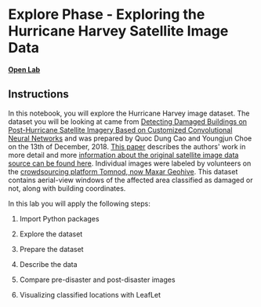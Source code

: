 # Explore Phase - Exploring the Hurricane Harvey Satellite Image Data

[__Open Lab__](https://www.coursera.org/learn/ai-and-disaster-management/ungradedLab/snKlm/explore-phase-exploring-the-hurricane-harvey-satellite-image-data/lab?path=%2Fnotebooks%2FC3_W2_L1_Hurricane_Harvey_Explore.ipynb)

## Instructions

In this notebook, you will explore the Hurricane Harvey image dataset. The dataset you will be looking at came from [Detecting Damaged Buildings on Post-Hurricane Satellite Imagery Based on Customized Convolutional Neural Networks](https://dx.doi.org/10.21227/sdad-1e56) and was prepared by Quoc Dung Cao and Youngjun Choe on the 13th of December, 2018. [This paper](https://arxiv.org/pdf/1807.01688.pdf) describes the authors' work in more detail and more [information about the original satellite image data source can be found here](https://www.satimagingcorp.com/satellite-sensors/geoeye-1/). Individual images were labeled by volunteers on the [crowdsourcing platform Tomnod, now Maxar Geohive](https://blog.maxar.com/leading-the-industry/2019/in-the-blink-of-an-eye-looking-back-on-nine-years-with-tomnod). This dataset contains aerial-view windows of the affected area classified as damaged or not, along with building coordinates.

In this lab you will apply the following steps:

1. Import Python packages

2. Explore the dataset

3. Prepare the dataset

4. Describe the data

5. Compare pre-disaster and post-disaster images

6. Visualizing classified locations with LeafLet

